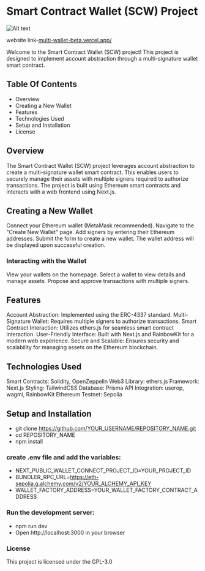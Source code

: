 # Smart Contract Wallet (SCW) Project
![Alt text](URL_to_your_image)


website link-[multi-wallet-beta.vercel.app/](https://multi-wallet-beta.vercel.app/)

Welcome to the Smart Contract Wallet (SCW) project! This project is designed to implement account abstraction through a multi-signature wallet smart contract.

## Table Of Contents
- Overview
- Creating a New Wallet
- Features
- Technologies Used
- Setup and Installation
- License

## Overview
The Smart Contract Wallet (SCW) project leverages account abstraction to create a multi-signature wallet smart contract. This enables users to securely manage their assets with multiple signers required to authorize transactions. The project is built using Ethereum smart contracts and interacts with a web frontend using Next.js.

## Creating a New Wallet
Connect your Ethereum wallet (MetaMask recommended).
Navigate to the "Create New Wallet" page.
Add signers by entering their Ethereum addresses.
Submit the form to create a new wallet. The wallet address will be displayed upon successful creation.

### Interacting with the Wallet
View your wallets on the homepage.
Select a wallet to view details and manage assets.
Propose and approve transactions with multiple signers.


## Features
Account Abstraction: Implemented using the ERC-4337 standard.
Multi-Signature Wallet: Requires multiple signers to authorize transactions.
Smart Contract Interaction: Utilizes ethers.js for seamless smart contract interaction.
User-Friendly Interface: Built with Next.js and RainbowKit for a modern web experience.
Secure and Scalable: Ensures security and scalability for managing assets on the Ethereum blockchain.

## Technologies Used
Smart Contracts: Solidity, OpenZeppelin
Web3 Library: ethers.js
Framework: Next.js
Styling: TailwindCSS
Database: Prisma
API Integration: userop, wagmi, RainbowKit
Ethereum Testnet: Sepolia

## Setup and Installation
- git clone https://github.com/YOUR_USERNAME/REPOSITORY_NAME.git
- cd REPOSITORY_NAME
- npm install
### create .env file and add the variables:
- NEXT_PUBLIC_WALLET_CONNECT_PROJECT_ID=YOUR_PROJECT_ID
- BUNDLER_RPC_URL=https://eth-sepolia.g.alchemy.com/v2/YOUR_ALCHEMY_API_KEY
- WALLET_FACTORY_ADDRESS=YOUR_WALLET_FACTORY_CONTRACT_ADDRESS
### Run the development server:
- npm run dev
- Open http://localhost:3000 in your browser

### License
This project is licensed under the GPL-3.0
